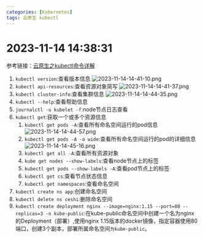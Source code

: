```yaml
---
categories: [Kubernetes]
tags: 云原生 kubectl
---
```

# 2023-11-14 14:38:31
参考链接：[云原生之kubectl命令详解](https://blog.csdn.net/m0_62948770/article/details/127643882)
1. `kubectl version`:查看版本信息
   ![2023-11-14-14-41-10.png](https://s2.loli.net/2023/11/17/KcAqeVY254uQPdn.png)
2. `kubectl api-resources`:查看资源对象简写
   ![2023-11-14-14-41-37.png](https://s2.loli.net/2023/11/17/a4QODeZvUho9S8F.png)
3. `kubectl cluster-info`:查看集群信息
   ![2023-11-14-14-44-35.png](https://s2.loli.net/2023/11/17/mH1fcdJYghy4VUA.png)
4. `kubectl --help`:查看帮助信息
5. `journalctl -u kubelet -f`:node节点日志查看
6. `kubectl get`:获取一个或多个资源信息
   1. `kubectl get pods -A`:查看所有命名空间运行的pod信息
        ![2023-11-14-14-44-57.png](https://s2.loli.net/2023/11/17/kbNQnTcEhsIfFMK.png)
   2. `kubectl get pods -A -o wide`:查看所有命名空间运行的pod的详细信息
        ![2023-11-14-14-45-16.png](https://s2.loli.net/2023/11/17/9LkCSnPZNXozqb7.png)
   3. `kubectl get all -A`:查看所有资源对象
   4. `kube get nodes --show-labels`:查看node节点上的标签
   5. `kubectl get pods --show-labels -A`:查看pod节点上的标签
   6. `kubectl get cs`:查看节点状态信息
   7. `kubectl get namespaces`:查看命名空间 
7. `kubectl create ns app`:创建命名空间
8. `kubectl delete ns ceshi`:删除命名空间
9. `kubectl create deployment nginx --image=nginx:1.15 --port=80 --replicas=3 -n kube-public`:在kube-public命名空间中创建一个名为nginx的Deployment（部署）,使用nginx 1.15版本的docker镜像，指定容器使用80端口，创建3个副本，部署所属命名空间`为kube-public`。